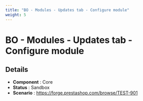 ```yaml
---
title: "BO - Modules - Updates tab - Configure module"
weight: 5
---
```


# BO - Modules - Updates tab - Configure module
## Details
* **Component** : Core
* **Status** : Sandbox
* **Scenario** : https://forge.prestashop.com/browse/TEST-901

